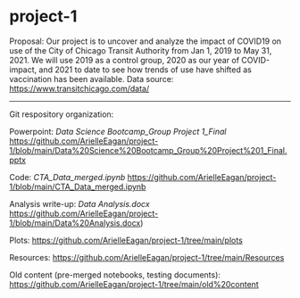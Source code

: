 # project-1

Proposal: 
Our project is to uncover and analyze the impact of COVID19 on use of the City of Chicago Transit Authority from Jan 1, 2019 to May 31, 2021. We will use 2019 as a control group, 2020 as our year of COVID-impact, and 2021 to date to see how trends of use have shifted as vaccination has been available. Data source: https://www.transitchicago.com/data/

_____________________________

Git respository organization:

Powerpoint: 
*Data Science Bootcamp_Group Project 1_Final*
https://github.com/ArielleEagan/project-1/blob/main/Data%20Science%20Bootcamp_Group%20Project%201_Final.pptx

Code: 
*CTA_Data_merged.ipynb*
https://github.com/ArielleEagan/project-1/blob/main/CTA_Data_merged.ipynb

Analysis write-up: 
*Data Analysis.docx* 
https://github.com/ArielleEagan/project-1/blob/main/Data%20Analysis.docx)

Plots:
https://github.com/ArielleEagan/project-1/tree/main/plots

Resources:
https://github.com/ArielleEagan/project-1/tree/main/Resources

Old content (pre-merged notebooks, testing documents): 
https://github.com/ArielleEagan/project-1/tree/main/old%20content
